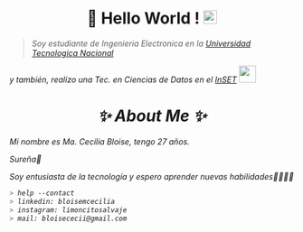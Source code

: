 <h1 align="center">👋 Hello World !  <img src="https://github.com/TheDudeThatCode/TheDudeThatCode/blob/master/Assets/Earth.gif" width="24px"></h1>

><p><em>Soy estudiante de Ingenieria Electronica en la <a href="https://www.fra.utn.edu.ar/">Universidad Tecnologica Nacional</a> 
y también, realizo una Tec. en Ciencias de Datos en el <a href="http://inset.edu.ar/">InSET</a> <img src="https://media.giphy.com/media/fYSnHlufseco8Fh93Z/giphy.gif" width="30">

<h1 align="center">✨ About Me ✨</h1>
  <p>Mi nombre es Ma. Cecilia Bloise, tengo 27 años.</p>
  <p>Sureña🐧</p>

  <p>Soy entusiasta de la tecnología y espero aprender nuevas habilidades🙌🏿💃🏿</p>
  
````bash
> help --contact
> linkedin: bloisemcecilia
> instagram: limoncitosalvaje
> mail: bloisececii@gmail.com
````
  
<!--
**CeciiBloise/CeciiBloise** is a ✨ _special_ ✨ repository because its `README.md` (this file) appears on your GitHub profile.

Here are some ideas to get you started:

- 🔭 I’m currently working on ...
- 🌱 I’m currently learning ...
- 👯 I’m looking to collaborate on ...
- 🤔 I’m looking for help with ...
- 💬 Ask me about ...
- 📫 How to reach me: ...
- 😄 Pronouns: ...
- ⚡ Fun fact: ...
-->
